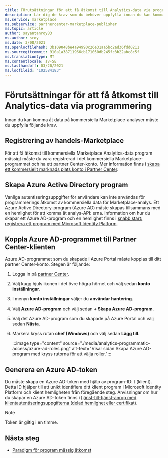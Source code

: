 ```yaml
---
title: Förutsättningar för att få åtkomst till Analytics-data via programmering
description: Lär dig de krav som du behöver uppfylla innan du kan komma åt data från kommersiella Marketplace-analyser.
ms.service: marketplace
ms.subservice: partnercenter-marketplace-publisher
ms.topic: article
author: sayantanroy83
ms.author: sroy
ms.date: 3/08/2021
ms.openlocfilehash: 3b109048be4a94990c26e31aa5bc2ad36fdd0211
ms.sourcegitcommit: 910a1a38711966cb171050db245fc3b22abc8c5f
ms.translationtype: MT
ms.contentlocale: sv-SE
ms.lasthandoff: 03/20/2021
ms.locfileid: "102584183"
---
```

# <a name="prerequisites-to-programmatically-access-analytics-data"></a>Förutsättningar för att få åtkomst till Analytics-data via programmering

Innan du kan komma åt data på kommersiella Marketplace-analyser måste du uppfylla följande krav.

## <a name="commercial-marketplace-enrollment"></a>Registrering av handels-Marketplace

För att få åtkomst till kommersiella Marketplace Analytics-data program mässigt måste du vara registrerad i det kommersiella Marketplace-programmet och ha ett partner Center-konto. Mer information finns i [skapa ett kommersiellt marknads plats konto i Partner Center](./partner-center-portal/create-account.md).

## <a name="create-azure-active-directory-application"></a>Skapa Azure Active Directory program

Vanliga autentiseringsuppgifter för användare kan inte användas för programmerings åtkomst av kommersiella data för Marketplace-analys. Ett Azure Active Directory-program (Azure AD) måste skapas tillsammans med en hemlighet för att komma åt analys-API: erna. Information om hur du skapar ett Azure AD-program och en hemlighet finns i [snabb start: registrera ett program med Microsoft Identity Platform](https://docs.microsoft.com/azure/active-directory/develop/quickstart-register-app).

## <a name="associate-the-azure-ad-application-to-the-partner-center-tenant"></a>Koppla Azure AD-programmet till Partner Center-klienten

Azure AD-programmet som du skapade i Azure Portal måste kopplas till ditt partner Center-konto. Stegen är följande:

1. Logga in på [partner Center](https://partner.microsoft.com/dashboard).
1. Välj kugg hjuls ikonen i det övre högra hörnet och välj sedan **konto inställningar**.
1. I menyn **konto inställningar** väljer du **användar hantering**.
1. Välj **Azure AD-program** och välj sedan **+ Skapa Azure AD-program**.
1. Välj det Azure AD-program som du skapade på Azure Portal och välj sedan **Nästa**.
1. Markera kryss rutan **chef (Windows)** och välj sedan **Lägg till**.

    :::image type="content" source="./media/analytics-programmatic-access/azure-ad-roles.png" alt-text="Visar sidan Skapa Azure AD-program med kryss rutorna för att välja roller.":::

## <a name="generate-an-azure-ad-token"></a>Generera en Azure AD-token

Du måste skapa en Azure AD-token med hjälp av program-ID: t (klient). Detta ID hjälper till att unikt identifiera ditt klient program i Microsoft Identity Platform och klient hemligheten från föregående steg. Anvisningar om hur du skapar en Azure AD-token finns i [tjänst-till-tjänst-anrop med klientautentiseringsuppgifterna (delad hemlighet eller certifikat)](https://docs.microsoft.com/azure/active-directory/azuread-dev/v1-oauth2-client-creds-grant-flow).

> [!NOTE]
> Token är giltig i en timme.

## <a name="next-steps"></a>Nästa steg

- [Paradigm för program mässig åtkomst](analytics-programmatic-access.md)
